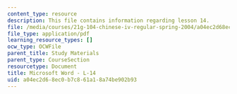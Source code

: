 ```yaml
---
content_type: resource
description: This file contains information regarding lesson 14.
file: /media/courses/21g-104-chinese-iv-regular-spring-2004/a04ec2d68ec0b7c861a18a74be902b93_MIT21G_104S04_L14.pdf
file_type: application/pdf
learning_resource_types: []
ocw_type: OCWFile
parent_title: Study Materials
parent_type: CourseSection
resourcetype: Document
title: Microsoft Word - L-14
uid: a04ec2d6-8ec0-b7c8-61a1-8a74be902b93
---
```

